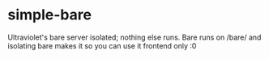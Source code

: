 # simple-bare
Ultraviolet's bare server isolated; nothing else runs. Bare runs on /bare/ and isolating bare makes it so you can use it frontend only :0
